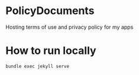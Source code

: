 # PolicyDocuments
Hosting terms of use and privacy policy for my apps

# How to run locally 
```bundle exec jekyll serve```


